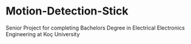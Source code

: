 # Motion-Detection-Stick
Senior Project for completing Bachelors Degree in Electrical Electronics Engineering at Koç University
